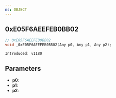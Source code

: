 ```yaml
---
ns: OBJECT
---
```

## 0xE05F6AEEFEB0BB02

```c
// 0xE05F6AEEFEB0BB02
void _0xE05F6AEEFEB0BB02(Any p0, Any p1, Any p2);
```

```
Introduced: v1180
```

## Parameters
* **p0**:
* **p1**:
* **p2**:

